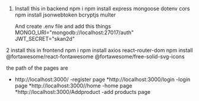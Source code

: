 1.  Install this in backend 
    npm i
    npm install express mongoose dotenv cors
    npm install jsonwebtoken bcryptjs multer

    And create
    .env file and add this things
    MONGO_URI="mongodb://localhost:27017/auth"
    JWT_SECRET="skan2d"

2   install this in frontend 
    npm i
    npm install axios react-router-dom
    npm install @fortawesome/react-fontawesome @fortawesome/free-solid-svg-icons


the path of the pages are 
* http://localhost:3000/            -register page
*http://localhost:3000/login        -login page
*http://localhost:3000//home        -home page
*http://localhost:3000/Addproduct   -add products page
